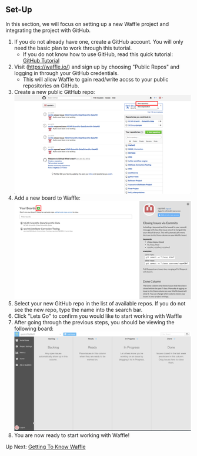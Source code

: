 ## Set-Up

In this section, we will focus on setting up a new Waffle project and integrating the project with GitHub.

1. If you do not already have one, create a GitHub account. You will only need the basic plan to work through this tutorial. 
	- If you do not know how to use GitHub, read this quick tutorial: [GitHub Tutorial](https://guides.github.com/activities/hello-world/)
2. Visit (https://waffle.io/) and sign up by choosing "Public Repos" and logging in through your GitHub credentials. 
	- This will allow Waffle to gain read/write accss to your public repositories on GitHub.
3. Create a new public GitHub repo:
![Make new github repo](/images/gh_new_repo.png?raw=true "New GitHub Repo")
4. Add a new board to Waffle:
![Add new Waffle board](/images/w_homescreen.png?raw=true "New Waffle Board")
5. Select your new GitHub repo in the list of available repos. If you do not see the new repo, type the name into the search bar.
6. Click "Lets Go" to confirm you would like to start working with Waffle
7. After going through the previous steps, you should be viewing the following board:
![Waffle Board](/images/w_board.png?raw=true "Waffle Board")
8. You are now ready to start working with Waffle!

Up Next: [Getting To Know Waffle](https://github.com/rpcrimi/WaffleIO/blob/master/markdown/learn_waffle.md)